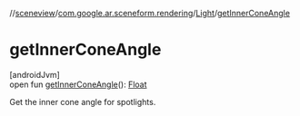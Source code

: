 //[sceneview](../../../index.md)/[com.google.ar.sceneform.rendering](../index.md)/[Light](index.md)/[getInnerConeAngle](get-inner-cone-angle.md)

# getInnerConeAngle

[androidJvm]\
open fun [getInnerConeAngle](get-inner-cone-angle.md)(): [Float](https://kotlinlang.org/api/latest/jvm/stdlib/kotlin/-float/index.html)

Get the inner cone angle for spotlights.
